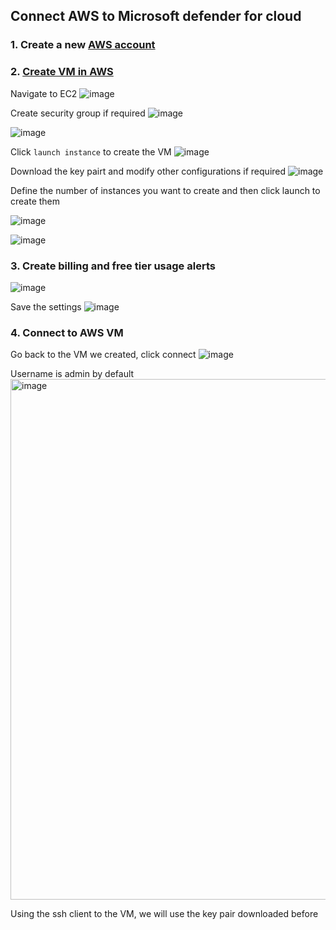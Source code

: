 ## Connect AWS to Microsoft defender for cloud

### 1. Create a new [AWS account]((https://www.youtube.com/watch?v=AxsFAuBnQWE))

### 2. [Create VM in AWS](https://www.youtube.com/watch?v=JgfWYcNR6nk)

Navigate to EC2
![image](https://user-images.githubusercontent.com/96930989/222940188-39e7d9f4-e5d8-470b-b909-a172e84cb5f1.png)

Create security group if required
![image](https://user-images.githubusercontent.com/96930989/222941703-f503a1c4-8679-423a-aee2-736ee0d344e9.png)

![image](https://user-images.githubusercontent.com/96930989/222941716-15352b28-d813-4478-a5f5-0ab5c2026e56.png)

Click `launch instance` to create the VM
![image](https://user-images.githubusercontent.com/96930989/222940204-e2f9251b-2f33-4685-8d4e-bf172a1416b0.png)

Download the key pairt and modify other configurations if required
![image](https://user-images.githubusercontent.com/96930989/222948151-35f5c507-61fe-4c73-89c3-be40c2fc3df6.png)

Define the number of instances you want to create and then click launch to create them

![image](https://user-images.githubusercontent.com/96930989/222948299-30569a6b-a73c-4af3-90b4-c30d42ef34b9.png)

![image](https://user-images.githubusercontent.com/96930989/222948360-d537dfd1-083d-48bb-b43d-cd06570ef4dd.png)

### 3. Create billing and free tier usage alerts
![image](https://user-images.githubusercontent.com/96930989/222948445-84403b9a-2099-45f0-bc5e-450fc3843864.png)

Save the settings
![image](https://user-images.githubusercontent.com/96930989/222948576-0c1f3524-3e35-4618-b00c-1ffcbe44d1d7.png)

### 4. Connect to AWS VM

Go back to the VM we created, click connect
![image](https://user-images.githubusercontent.com/96930989/222948651-6393902c-068a-4b9d-bb55-92721b1b0d4b.png)

Username is admin by default
<img width="833" alt="image" src="https://user-images.githubusercontent.com/96930989/222951180-95016539-896f-406b-a3c8-129139a143b9.png">

Using the ssh client to the VM, we will use the key pair downloaded before

